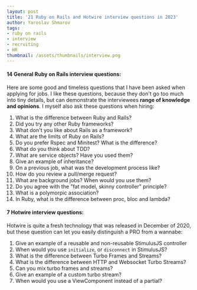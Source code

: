 ```yaml
---
layout: post
title: '21 Ruby on Rails and Hotwire interview questions in 2023'
author: Yaroslav Shmarov
tags: 
- ruby on rails
- interview
- recruiting
- HR
thumbnail: /assets/thumbnails/interview.png
---
```


#### 14 General Ruby on Rails interview questions:

Here are some good and timeless questions that I have been asked when applying for jobs. I like these questions, because they don't go too much into tiny details, but can demonstrate the interviewees **range of knowledge and opinions**. I myself also ask these questions when hiring:

1. What is the difference between Ruby and Rails?
2. Did you try any other Ruby frameworks?
3. What don't you like about Rails as a framework?
4. What are the limits of Ruby on Rails?
5. Do you prefer Rspec and Minitest? What is the difference?
6. What do you think about TDD?
7. What are service objects? Have you used them?
8. Give an example of inheritance?
9. On a previous job, what was the development process like?
10. How do you review a pull/merge request?
11. What are background jobs? When would you use them?
12. Do you agree with the "fat model, skinny controller" principle?
13. What is a polymorpic association?
14. In Ruby, what is the difference between proc, bloc and lambda?

#### 7 Hotwire interview questions:

Hotwire is quite a fresh technology that was released in December of 2020, but these question can let you easily distinguish a PRO from a wannabe:

1. Give an example of a reusable and non-reusable StimulusJS controller
2. When would you use `initialize`, or `disconnect` in StimulusJS?
3. What is the difference between Turbo Frames and Streams?
4. What is the difference between HTTP and Websocket Turbo Streams?
5. Can you mix turbo frames and streams?
6. Give an example of a custom turbo stream?
7. When would you use a ViewComponent instead of a partial?
